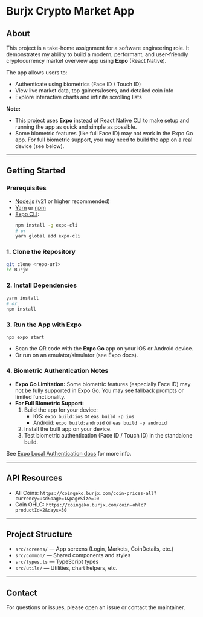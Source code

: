 # Burjx Crypto Market App

## About

This project is a take-home assignment for a software engineering role. It demonstrates my ability to build a modern, performant, and user-friendly cryptocurrency market overview app using **Expo** (React Native).

The app allows users to:
- Authenticate using biometrics (Face ID / Touch ID)
- View live market data, top gainers/losers, and detailed coin info
- Explore interactive charts and infinite scrolling lists

**Note:**
- This project uses **Expo** instead of React Native CLI to make setup and running the app as quick and simple as possible.
- Some biometric features (like full Face ID) may not work in the Expo Go app. For full biometric support, you may need to build the app on a real device (see below).

---

## Getting Started

### Prerequisites
- [Node.js](https://nodejs.org/) (v21 or higher recommended)
- [Yarn](https://classic.yarnpkg.com/en/docs/install/) or [npm](https://docs.npmjs.com/downloading-and-installing-node-js-and-npm)
- [Expo CLI](https://docs.expo.dev/get-started/installation/):
  ```bash
  npm install -g expo-cli
  # or
  yarn global add expo-cli
  ```

### 1. Clone the Repository

```bash
git clone <repo-url>
cd Burjx
```

### 2. Install Dependencies

```bash
yarn install
# or
npm install
```

### 3. Run the App with Expo

```bash
npx expo start
```
- Scan the QR code with the **Expo Go** app on your iOS or Android device.
- Or run on an emulator/simulator (see Expo docs).

### 4. Biometric Authentication Notes

- **Expo Go Limitation:** Some biometric features (especially Face ID) may not be fully supported in Expo Go. You may see fallback prompts or limited functionality.
- **For Full Biometric Support:**
  1. Build the app for your device:
     - iOS: `expo build:ios` or `eas build -p ios`
     - Android: `expo build:android` or `eas build -p android`
  2. Install the built app on your device.
  3. Test biometric authentication (Face ID / Touch ID) in the standalone build.

See [Expo Local Authentication docs](https://docs.expo.dev/versions/latest/sdk/local-authentication/) for more info.

---

## API Resources

- All Coins: `https://coingeko.burjx.com/coin-prices-all?currency=usd&page=1&pageSize=10`
- Coin OHLC: `https://coingeko.burjx.com/coin-ohlc?productId=2&days=30`

---

## Project Structure

- `src/screens/` — App screens (Login, Markets, CoinDetails, etc.)
- `src/common/` — Shared components and styles
- `src/types.ts` — TypeScript types
- `src/utils/` — Utilities, chart helpers, etc.

---

## Contact

For questions or issues, please open an issue or contact the maintainer.
